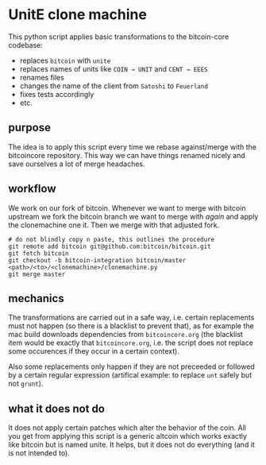 # UnitE clone machine

This python script applies basic transformations to the bitcoin-core codebase:

- replaces `bitcoin` with `unite`
- replaces names of units like `COIN → UNIT` and `CENT → EEES`
- renames files
- changes the name of the client from `Satoshi` to `Feuerland`
- fixes tests accordingly
- etc.

## purpose

The idea is to apply this script every time we rebase against/merge with
the bitcoincore repository. This way we can have things renamed nicely and
save ourselves a lot of merge headaches.

## workflow

We work on our fork of bitcoin. Whenever we want to merge with bitcoin upstream
we fork the bitcoin branch we want to merge with _again_ and apply the clonemachine
one it. Then we merge with that adjusted fork.

```
# do not blindly copy n paste, this outlines the procedure
git remote add bitcoin git@github.com:bitcoin/bitcoin.git
git fetch bitcoin
git checkout -b bitcoin-integration bitcoin/master
<path>/<to>/<clonemachine>/clonemachine.py
git merge master
```

## mechanics

The transformations are carried out in a safe way, i.e. certain replacements
must not happen (so there is a blacklist to prevent that), as for example
the mac build downloads dependencies from `bitcoincore.org` (the blacklist
item would be exactly that `bitcoincore.org`, i.e. the script does not replace
some occurences if they occur in a certain context).

Also some replacements only happen if they are not preceeded or followed by
a certain regular expression (artifical example: to replace `unt` safely but
not `grunt`).

## what it does not do

It does not apply certain patches which alter the behavior of the coin.
All you get from applying this script is a generic altcoin which works
exactly like bitcoin but is named unite. It helps, but it does not do
everything (and it is not intended to).
